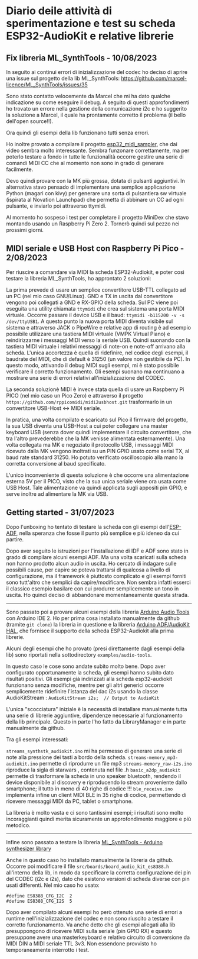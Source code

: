 # Diario deile attività di sperimentazione e test su scheda ESP32-AudioKit e relative librerie


## Fix libreria ML_SynthTools - 10/08/2023

In seguito ai continui errori di inizializzazione del codec ho deciso di aprire una issue sul progetto della lib ML_SynthTools:
https://github.com/marcel-licence/ML_SynthTools/issues/35

Sono stato contatto velocemente da Marcel che mi ha dato qualche indicazione su come eseguire il debug. A seguito di questi approfondimenti ho trovato un errore nella gestione della comunicazione i2c e ho suggerito la soluzione a Marcel, il quale ha prontamente corretto il problema (il bello dell'open source!!).

Ora quindi gli esempi della lib funzionano tutti senza errori.

Ho inoltre provato a compilare il progetto [esp32_midi_sampler](https://github.com/marcel-licence/esp32_midi_sampler), che dai video sembra molto interessante. Sembra funzonare correttamente, ma per poterlo testare a fondo in tutte le funzionalità occorre gestire una serie di comandi MIDI CC che al momento non sono in grado di generare facilmente.

Devo quindi provare con la MK più grossa, dotata di pulsanti aggiuntivi. In alternativa stavo pensado di implementare una semplice applicazione Python (magari con kivy) per generare una sorta di pulsantiera sw virtuale (ispirata al Novation Launchpad) che permetta di abbinare un CC ad ogni pulsante, e inviarlo poi attraverso ttymidi.

Al momento ho sospeso i test per completare il progetto MiniDex che stavo montando usando un Raspberry Pi Zero 2. Tornerò quindi sul pezzo nei prossimi giorni.



## MIDI seriale e USB Host con Raspberry Pi Pico - 2/08/2023

Per riuscire a comandare via MIDI la scheda ESP32-Audiokit, e poter così testare la libreria ML_SynthTools, ho approntato 2 soluzioni:

La prima prevede di usare un semplice convertitore USB-TTL collegato ad un PC (nel mio caso GNU/Linux). GND e TX in uscita dal convertitore vengono poi collegati a GND e RX-GPIO della scheda. Sul PC viene poi eseguita una utility chiamata `ttymidi` che crea sul sistema una porta MIDI virtuale. Occorre passare il device USB e il baud: `ttymidi -b115200 -v -s /dev/ttyUSB1`.
A questo punto la nuova porta MIDI diventa visibile sul sistema e attraverso JACK o PipeWire e relative app di routing è ad esempio possibile utilizzare una tastiera MIDI virtuale (VMPK Virtual Piano) e reindirizzarne i messaggi MIDI verso la seriale USB. Quindi suonando con la tastiera MIDI virtuale i relativi messaggi di note-on e note-off arrivano alla scheda. L'unica accortezza è quella di ridefinire, nel codice degli esempi, il baudrate del MIDI, che di default è 31250 (un valore non gestibile da PC). In questo modo, attivando il debug MIDI sugli esempi, mi è stato possibile verificare il corretto funzionamento. Gli esempi suonano ma continuano a mostrare una serie di errori relativi all'inizializzazione del CODEC.


La seconda soluzionè MIDI è invece stata quella di usare un Raspberry Pi PICO (nel mio caso un Pico Zero) e attraverso il progetto ` https://github.com/rppicomidi/midi2usbhost.git` trasformarlo in un convertitore USB-Host <-> MIDI seriale.

In pratica, una volta compilato e scaricato sul Pico il firmware del progetto, la sua USB diventa una USB-Host a cui poter collegare una master keyboard USB (senza dover quindi implementare il circuito convertitore, che tra l'altro prevederebbe che la MK venisse alimentata esternamente).
Una volta collegata ma MK e negoziato il protocollo USB, i messaggi MIDI ricevuto dalla MK vengono inoltrati su un PIN GPIO usato come serial TX, al baud rate standard 31250.
Ho potuto verificato oscilloscopio alla mano la corretta conversione al baud specificato.

L'unico inconveniente di questa soluzione è che occorre una alimentazione esterna 5V per il PICO, visto che la sua unica seriale viene ora usata come USB Host. Tale alimentazione va quindi applicata sugli appositi pin GPIO, e serve inoltre ad alimentare la MK via USB.


## Getting started - 31/07/2023

Dopo l'unboxing ho tentato di testare la scheda con gli esempi dell'[ESP-ADF](https://docs.espressif.com/projects/esp-adf), nella speranza che fosse il punto più semplice e più ideneo da cui partire.

Dopo aver seguito le istruzioni per l'installazione di IDF e ADF sono stato in grado di compilare alcuni esempi ADF. Ma una volta scaricati sulla scheda non hanno prodotto alcun audio in uscita.
Ho cercato di indagare sulle possibili cause, per capire se poteva trattarsi di qualcosa a livello di configurazione, ma il framework è piuttosto complicato e gli esempi forniti sono tutt'altro che semplici da capire/modificare. Non sembra infatti esserci il classico esempio basilare con cui produrre semplicemente un tono in uscita. Ho quindi deciso di abbandonare momentaneamente questa strada.


----------

Sono passato poi a provare alcuni esempi della libreria [Arduino Audio Tools](https://github.com/pschatzmann/arduino-audio-tools) con Arduino IDE 2.
Ho per prima cosa installato manualmente da github (tramite `git clone`) la libreria in questione e la libreria [Arduino ADF/AudioKit HAL](https://github.com/pschatzmann/arduino-audiokit), che fornisce il supporto della scheda ESP32-Audiokit alla prima librerie.

Alcuni degli esempi che ho provato (presi direttamente dagli esempi della lib) sono riportati nella sottodirectory `examples/audio-tools`.

In questo caso le cose sono andate subito molto bene. Dopo aver configurato opportunamente la scheda, gli esempi hanno subito dato risultati positivi.
Gli esempi già indirizzati alla scheda esp32-audiokit funzionano senza modifiche, mentre per gli altri generici occorre semplicemente ridefinire l'istanza del dac i2s usando la classe AudioKitStream  :  `AudioKitStream i2s;  // Output to AudioKit`

L'unica "scocciatura" iniziale è la necessità di installare manualmente tutta una serie di librerie aggiuntive, dipendenze necessarie al funzionamento della lib principale. Questo in parte l'ho fatto da LibraryManager e in parte manualmente da github.


Tra gli esempi interessati:

`streams_synthstk_audiokit.ino` mi ha permesso di generare una serie di note alla pressione dei tasti a bordo della scheda.
`streams-memory_mp3-audiokit.ino` permette di riprodurre un file mp3
`streams-memory_raw-i2s.ino` riproduce la sigla di starwars , contenuta nel file .h
`basic_a2dp_audiokit` permette di trasformare la scheda in uno speaker bluetooth, rendendo il device disponibile al discovery e riproducendo lo stream proveniente dallo smartphone; il tutto in meno di 40 righe di codice !!!
`ble_receive.ino` implementa infine un client MIDI BLE in 35 righe di codice, permettendo di ricevere messaggi MIDI da PC, tablet o smartphone.

La libreria è molto vasta e ci sono tantissimi esempi; i risultati sono molto incoraggianti quindi merita sicuramente un approfondimento maggiore e più metodico.

----------

Infine sono passato a testare la libreria [ML_SynthTools - Arduino synthesizer library](https://github.com/marcel-licence/ML_SynthTools)

Anche in questo caso ho installato manualmente la libreria da github. Occorre poi modificare il file `src/boards/board_audio_kit_es8388.h` all'interno della lib, in modo da specificare la corretta configurazione dei pin del CODEC (i2c e i2s), dato che esistono versioni di scheda diverse con pin usati differenti.
Nel mio caso ho usato:
```
#define ES8388_CFG_I2C  2
#define ES8388_CFG_I2S  5
```

Dopo aver compilato alcuni esempi ho però ottenuto una serie di errori a runtime nell'inizializzazione del codec e non sono riuscito a testare il corretto funzionamento. Va anche detto che gli esempi allegati alla lib presuppongono di ricevere MIDI sulla seriale (pin GPIO RX) e questo presuppone avere una masterkeyboard e relativo circuito di conversione da MIDI DIN a MIDI seriale TTL 3v3. Non essendone provvisto ho temporaneamente interrotto i test.
